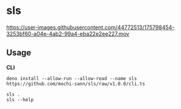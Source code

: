 # sls






https://user-images.githubusercontent.com/44772513/175798454-3253bf60-a04e-4ab2-99a4-eba22e2ee227.mov

## Usage

**CLI**

```shell
deno install --allow-run --allow-read --name sls https://github.com/mochi-sann/sls/raw/v1.0.0/cli.ts

sls .
sls --help
```
